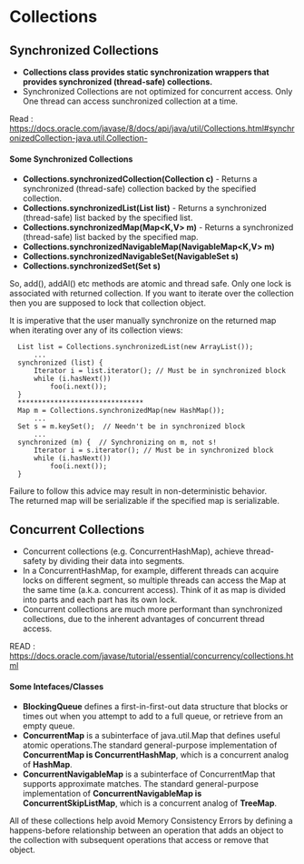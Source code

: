 # Collections 

## Synchronized Collections
* **Collections class provides static synchronization wrappers that provides synchronized (thread-safe) collections.**
* Synchronized Collections are not optimized for concurrent access. Only One thread can access sunchronized collection at a time.

Read : https://docs.oracle.com/javase/8/docs/api/java/util/Collections.html#synchronizedCollection-java.util.Collection-

#### Some Synchronized Collections
* **Collections.synchronizedCollection(Collection<T> c)** - Returns a synchronized (thread-safe) collection backed by the specified collection. 
* **Collections.synchronizedList(List<T> list)** - Returns a synchronized (thread-safe) list backed by the specified list.
* **Collections.synchronizedMap(Map<K,V> m)** - Returns a synchronized (thread-safe) list backed by the specified map.
* **Collections.synchronizedNavigableMap(NavigableMap<K,V> m)**
* **Collections.synchronizedNavigableSet(NavigableSet<T> s)**
* **Collections.synchronizedSet(Set<T> s)** 


So, add(), addAl() etc methods are atomic and thread safe. Only one lock is associated with returned collection. 
If you want to iterate over the collection then you are supposed to lock that collection object.

It is imperative that the user manually synchronize on the returned map when iterating over any of its collection views:
```
  List list = Collections.synchronizedList(new ArrayList());
      ...
  synchronized (list) {
      Iterator i = list.iterator(); // Must be in synchronized block
      while (i.hasNext())
          foo(i.next());
  }
  *******************************
  Map m = Collections.synchronizedMap(new HashMap());
      ...
  Set s = m.keySet();  // Needn't be in synchronized block
      ...
  synchronized (m) {  // Synchronizing on m, not s!
      Iterator i = s.iterator(); // Must be in synchronized block
      while (i.hasNext())
          foo(i.next());
  }
```
Failure to follow this advice may result in non-deterministic behavior.\
The returned map will be serializable if the specified map is serializable.

## Concurrent Collections
* Concurrent collections (e.g. ConcurrentHashMap), achieve thread-safety by dividing their data into segments. 
* In a ConcurrentHashMap, for example, different threads can acquire locks on different segment, so multiple threads can access the Map at the same time (a.k.a. concurrent access). Think of it as map is divided into parts and each part has its own lock. 
* Concurrent collections are much more performant than synchronized collections, due to the inherent advantages of concurrent thread access.

READ : https://docs.oracle.com/javase/tutorial/essential/concurrency/collections.html

#### Some Intefaces/Classes 
* **BlockingQueue** defines a first-in-first-out data structure that blocks or times out when you attempt to add to a full queue, or retrieve from an empty queue.
* **ConcurrentMap** is a subinterface of java.util.Map that defines useful atomic operations.The standard general-purpose implementation of **ConcurrentMap is ConcurrentHashMap**, which is a concurrent analog of **HashMap**.
* **ConcurrentNavigableMap** is a subinterface of ConcurrentMap that supports approximate matches. The standard general-purpose implementation of **ConcurrentNavigableMap is ConcurrentSkipListMap**, which is a concurrent analog of **TreeMap**.

All of these collections help avoid Memory Consistency Errors by defining a happens-before relationship between an operation that adds an object to the collection with subsequent operations that access or remove that object.

